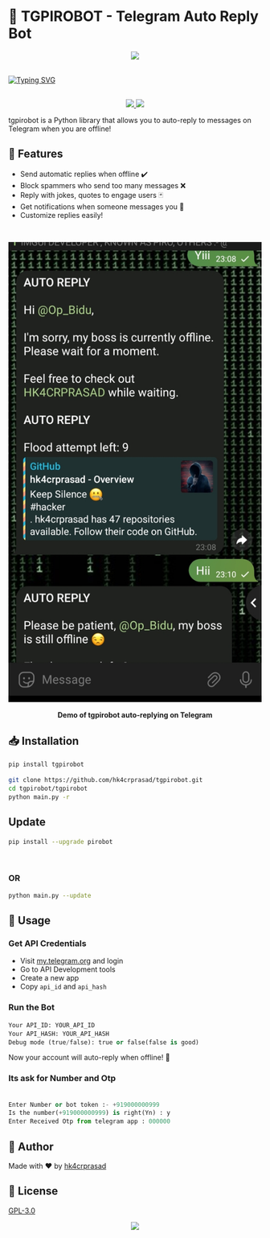 # 🤖 TGPIROBOT - Telegram Auto Reply Bot

<p align="center">
  <img src="https://raw.githubusercontent.com/hk4crprasad/hk4crprasad/master/OIG%20(1)_bgremoval.ai.png">
</p>

##
[![Typing SVG](https://readme-typing-svg.demolab.com?font=Robot&size=21&pause=1000&color=C84717&center=true&vCenter=true&random=false&width=435&lines=TGPIROBOT+;Made+by+Hk4crprasad+;pip+install+tgpirobot+)](https://git.io/typing-svg)
##
<p align="center">
  <a href="https://github.com/hk4crprasad/tgpirobot">
    <img src="https://img.shields.io/github/stars/hk4crprasad/tgpirobot?style=for-the-badge&color=ee6712"> 
  </a>
  <a href="https://pypi.org/project/tgpirobot">
    <img src="https://img.shields.io/pypi/v/tgpirobot?style=for-the-badge&color=11b8cc">
  </a>
</p>

tgpirobot is a Python library that allows you to auto-reply to messages on Telegram when you are offline!

##
## 🚀 Features

- Send automatic replies when offline ✔️
- Block spammers who send too many messages ❌️  
- Reply with jokes, quotes to engage users 🃏
- Get notifications when someone messages you 📨
- Customize replies easily!

<br>
  
<p align="center">
  <img src="https://raw.githubusercontent.com/hk4crprasad/tgpirobot/master/IMG_20231118_231056.jpg">
</p>

<p align="center"> 
  <b>Demo of tgpirobot auto-replying on Telegram</b>
</p>

##
## 📥 Installation

```bash
pip install tgpirobot
```

```bash
git clone https://github.com/hk4crprasad/tgpirobot.git
cd tgpirobot/tgpirobot
python main.py -r
```
## Update
```bash
pip install --upgrade pirobot
```
<br>

### OR
```bash
python main.py --update
```
##
## 🤹 Usage

### Get API Credentials

- Visit [my.telegram.org](https://my.telegram.org) and login  
- Go to API Development tools
- Create a new app
- Copy `api_id` and `api_hash`

### Run the Bot

```python
Your API_ID: YOUR_API_ID
Your API_HASH: YOUR_API_HASH
Debug mode (true/false): true or false(false is good)
```

Now your account will auto-reply when offline! 🎉

### Its ask for Number and Otp

```python

Enter Number or bot token :- +919000000999
Is the number(+919000000999) is right(Yn) : y
Enter Received Otp from telegram app : 000000

```

##
## 🧑 Author 

Made with ❤️ by [hk4crprasad](https://github.com/hk4crprasad)

## 📄 License

[GPL-3.0](https://github.com/hk4crprasad/tgpirobot/blob/master/LICENSE)

<p align="center">
<a href="https://github.com/hk4crprasad/tgpirobot"><img src="https://raw.githubusercontent.com/hk4crprasad/hk4crprasad/master/OIG_bgremoval.ai.png"></a>
